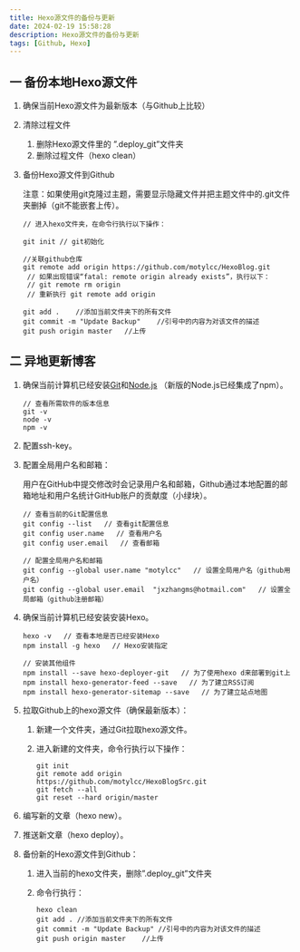 ```yaml
---
title: Hexo源文件的备份与更新
date: 2024-02-19 15:58:28
description: Hexo源文件的备份与更新
tags: [Github, Hexo]
---
```


## 一 备份本地Hexo源文件

1. 确保当前Hexo源文件为最新版本（与Github上比较）

2. 清除过程文件

   1. 删除Hexo源文件里的 ”.deploy_git”文件夹
   2. 删除过程文件（hexo clean）

3. 备份Hexo源文件到Github

   注意：如果使用git克隆过主题，需要显示隐藏文件并把主题文件中的.git文件夹删掉（git不能嵌套上传）。

   ```
   // 进入hexo文件夹，在命令行执行以下操作：
   
   git init	// git初始化
   
   //关联github仓库
   git remote add origin https://github.com/motylcc/HexoBlog.git	
   	// 如果出现错误“fatal: remote origin already exists”，执行以下：
   	// git remote rm origin
   	// 重新执行 git remote add origin 
   	
   git add .	//添加当前文件夹下的所有文件
   git commit -m "Update Backup"	//引号中的内容为对该文件的描述
   git push origin master	//上传
   ```

## 二 异地更新博客

1. 确保当前计算机已经安装[Git](https://git-scm.com/download/win)和[Node.js](https://nodejs.org/en/) （新版的Node.js已经集成了npm）。

   ```
   // 查看所需软件的版本信息
   git -v
   node -v
   npm -v
   ```

2. 配置ssh-key。

3. 配置全局用户名和邮箱：

   用户在GitHub中提交修改时会记录用户名和邮箱，Github通过本地配置的邮箱地址和用户名统计GitHub账户的贡献度（小绿块）。

   ```
   // 查看当前的Git配置信息
   git config --list   // 查看git配置信息
   git config user.name   // 查看用户名
   git config user.email   // 查看邮箱
   
   // 配置全局用户名和邮箱
   git config --global user.name "motylcc"   // 设置全局用户名（github用户名）
   git config --global user.email  "jxzhangms@hotmail.com"   // 设置全局邮箱（github注册邮箱）
   ```

4. 确保当前计算机已经安装安装Hexo。

   ```
   hexo -v   // 查看本地是否已经安装Hexo
   npm install -g hexo   // Hexo安装指定
   
   // 安装其他组件
   npm install --save hexo-deployer-git   // 为了使用hexo d来部署到git上 
   npm install hexo-generator-feed --save   // 为了建立RSS订阅
   npm install hexo-generator-sitemap --save   // 为了建立站点地图
   ```

5. 拉取Github上的hexo源文件（确保最新版本）：

   1. 新建一个文件夹，通过Git拉取hexo源文件。

   2. 进入新建的文件夹，命令行执行以下操作：

      ```
      git init
      git remote add origin https://github.com/motylcc/HexoBlogSrc.git
      git fetch --all
      git reset --hard origin/master
      ```

6. 编写新的文章（hexo new）。

7. 推送新文章（hexo deploy）。

8. 备份新的Hexo源文件到Github：

   1. 进入当前的hexo文件夹，删除”.deploy_git”文件夹

   2. 命令行执行：

      ```
      hexo clean
      git add .	//添加当前文件夹下的所有文件
      git commit -m "Update Backup"	//引号中的内容为对该文件的描述
      git push origin master	//上传
      ```

      



